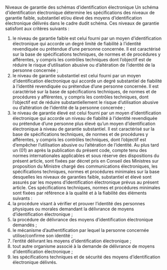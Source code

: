 Niveaux de garantie des schémas d’identification électronique
Un schéma d’identification électronique détermine les spécifications des niveaux de garantie faible, substantiel et/ou élevé des moyens d’identification électronique délivrés dans le cadre dudit schéma.
Ces niveaux de garantie satisfont aux critères suivants :
1. le niveau de garantie faible est celui fourni par un moyen d’identification électronique qui accorde un degré limité de fiabilité à l’identité revendiquée ou prétendue d’une personne concernée. Il est caractérisé sur la base de spécifications techniques, de normes et de procédures y afférentes, y compris les contrôles techniques dont l’objectif est de réduire le risque d’utilisation abusive ou d’altération de l’identité de la personne concernée ;
1. le niveau de garantie substantiel est celui fourni par un moyen d’identification électronique qui accorde un degré substantiel de fiabilité à l’identité revendiquée ou prétendue d’une personne concernée. Il est caractérisé sur la base de spécifications techniques, de normes et de procédures y afférentes, y compris les contrôles techniques, dont l’objectif est de réduire substantiellement le risque d’utilisation abusive ou d’altération de l’identité de la personne concernée ;
1. le niveau de garantie élevé est celui fourni par un moyen d’identification électronique qui accorde un niveau de fiabilité à l’identité revendiquée ou prétendue d’une personne plus élevé qu’un moyen d’identification électronique à niveau de garantie substantiel. Il est caractérisé sur la base de spécifications techniques, de normes et de procédures y afférentes, y compris les contrôles techniques, dont l’objectif est d’empêcher l’utilisation abusive ou l’altération de l’identité.
Au plus tard un (01) an après la publication du présent code, compte tenu des normes internationales applicables et sous réserve des dispositions du présent article, sont fixées par décret pris en Conseil des Ministres sur proposition du Ministre chargé des communications électroniques, les spécifications techniques, normes et procédures minimales sur la base desquelles les niveaux de garanties faible, substantiel et élevé sont assurés par les moyens d’identification électronique prévus au présent article.
Ces spécifications techniques, normes et procédures minimales sont fixées par référence à la qualité et à la fiabilité des éléments suivants :
1. la procédure visant à vérifier et prouver l’identité des personnes physiques ou morales demandant la délivrance de moyens d’identification électronique ;
1. la procédure de délivrance des moyens d’identification électronique demandés ;
1. le mécanisme d’authentification par lequel la personne concernée utilise/confirme son identité
;
1. l’entité délivrant les moyens d’identification électronique ;
1. tout autre organisme associé à la demande de délivrance de moyens d’identification électronique ;
1. les spécifications techniques et de sécurité des moyens d’identification électronique délivrés.
